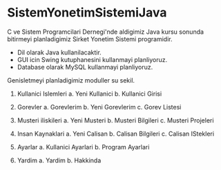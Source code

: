 SistemYonetimSistemiJava
========================
C ve Sistem Programcilari Dernegi'nde aldigimiz Java kursu sonunda bitirmeyi planladigimiz Sirket Yonetim Sistemi programidir.


 - Dil olarak Java kullanilacaktir.
 - GUI icin Swing kutuphanesini kullanmayi planliyoruz.
 - Database olarak MySQL kullanmayi planliyoruz.

Genisletmeyi planladigimiz moduller su sekil.

1. Kullanici Islemleri
  a. Yeni Kullanici
  b. Kullanici Girisi
  
2. Gorevler
  a. Gorevlerim
  b. Yeni Gorevlerim
  c. Gorev Listesi

3. Musteri iliskileri
  a. Yeni Musteri
  b. Musteri Bilgileri
  c. Musteri Projeleri
  
4. Insan Kaynaklari
  a. Yeni Calisan
  b. Calisan Bilgileri
  c. Calisan IStekleri

5. Ayarlar
  a. Kullanici Ayarlari
  b. Program Ayarlari
  
6. Yardim
  a. Yardim
  b. Hakkinda
  
